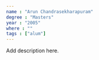 ```yaml
---
name : "Arun Chandrasekharapuram"
degree : "Masters"
year : "2005"
where : ""
tags : ["alum"]
---
```

Add description here.
